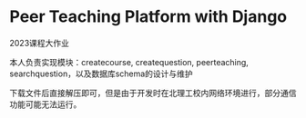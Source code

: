 # Peer Teaching Platform with Django

2023课程大作业

本人负责实现模块：createcourse, createquestion, peerteaching, searchquestion，以及数据库schema的设计与维护

下载文件后直接解压即可，但是由于开发时在北理工校内网络环境进行，部分通信功能可能无法运行。
